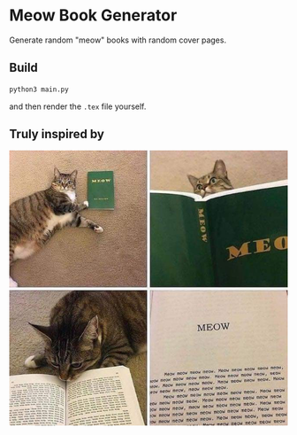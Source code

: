 # Meow Book Generator

Generate random "meow" books with random cover pages.

## Build

```sh
python3 main.py
```

and then render the `.tex` file yourself.

## Truly inspired by

![meow](meow.jpg)
